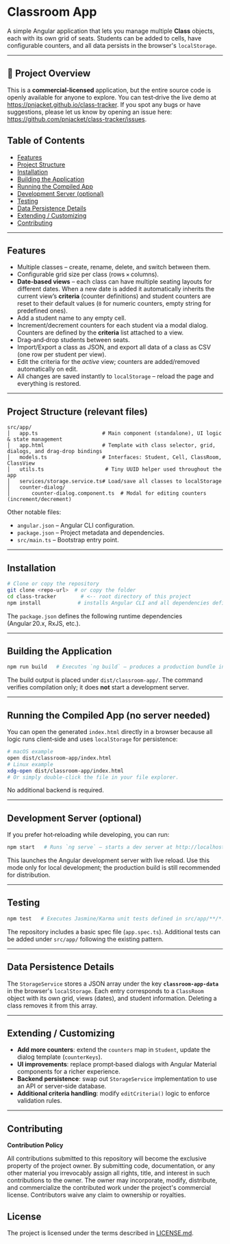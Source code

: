 # Classroom App

A simple Angular application that lets you manage multiple **Class** objects, each with its own grid of seats. Students can be added to cells, have configurable counters, and all data persists in the browser's `localStorage`.

---

## 🎉 Project Overview

This is a **commercial‑licensed** application, but the entire source code is openly available for anyone to explore. You can test‑drive the live demo at <https://pnjacket.github.io/class-tracker>. If you spot any bugs or have suggestions, please let us know by opening an issue here: https://github.com/pnjacket/class-tracker/issues.


## Table of Contents
- [Features](#features)
- [Project Structure](#project-structure)
- [Installation](#installation)
- [Building the Application](#building-the-application)
- [Running the Compiled App](#running-the-compiled-app)
- [Development Server (optional)](#development-server-optional)
- [Testing](#testing)
- [Data Persistence Details](#data-persistence-details)
- [Extending / Customizing](#extending--customizing)
- [Contributing](#contributing)

---

## Features
- Multiple classes – create, rename, delete, and switch between them.
- Configurable grid size per class (rows × columns).
- **Date‑based views** – each class can have multiple seating layouts for different dates. When a new date is added it automatically inherits the current view’s **criteria** (counter definitions) and student counters are reset to their default values (`0` for numeric counters, empty string for predefined ones).
- Add a student name to any empty cell.
- Increment/decrement counters for each student via a modal dialog. Counters are defined by the **criteria** list attached to a view.
- Drag‑and‑drop students between seats.
- Import/Export a class as JSON, and export all data of a class as CSV (one row per student per view).
- Edit the criteria for the *active* view; counters are added/removed automatically on edit.
- All changes are saved instantly to `localStorage` – reload the page and everything is restored.

---

## Project Structure (relevant files)
```
src/app/
│   app.ts                     # Main component (standalone), UI logic & state management
│   app.html                   # Template with class selector, grid, dialogs, and drag‑drop bindings
│   models.ts                  # Interfaces: Student, Cell, ClassRoom, ClassView
│   utils.ts                    # Tiny UUID helper used throughout the app
│   services/storage.service.ts# Load/save all classes to localStorage
│   counter-dialog/
│       counter-dialog.component.ts  # Modal for editing counters (increment/decrement)
```
Other notable files:
- `angular.json` – Angular CLI configuration.
- `package.json` – Project metadata and dependencies.
- `src/main.ts` – Bootstrap entry point.

---

## Installation
```bash
# Clone or copy the repository
git clone <repo-url>  # or copy the folder
cd class-tracker        # <-- root directory of this project
npm install            # installs Angular CLI and all dependencies defined in package.json
```
The `package.json` defines the following runtime dependencies (Angular 20.x, RxJS, etc.).

---

## Building the Application
```bash
npm run build   # Executes `ng build` – produces a production bundle in dist/classroom-app/
```
The build output is placed under `dist/classroom-app/`. The command verifies compilation only; it does **not** start a development server.

---

## Running the Compiled App (no server needed)
You can open the generated `index.html` directly in a browser because all logic runs client‑side and uses `localStorage` for persistence:
```bash
# macOS example
open dist/classroom-app/index.html
# Linux example
xdg-open dist/classroom-app/index.html
# Or simply double‑click the file in your file explorer.
```
No additional backend is required.

---

## Development Server (optional)
If you prefer hot‑reloading while developing, you can run:
```bash
npm start   # Runs `ng serve` – starts a dev server at http://localhost:4200/
```
This launches the Angular development server with live reload. Use this mode only for local development; the production build is still recommended for distribution.

---

## Testing
```bash
npm test   # Executes Jasmine/Karma unit tests defined in src/app/**/*.spec.ts
```
The repository includes a basic spec file (`app.spec.ts`). Additional tests can be added under `src/app/` following the existing pattern.

---

## Data Persistence Details
The `StorageService` stores a JSON array under the key **`classroom-app-data`** in the browser's `localStorage`. Each entry corresponds to a `ClassRoom` object with its own grid, views (dates), and student information. Deleting a class removes it from this array.

---

## Extending / Customizing
- **Add more counters**: extend the `counters` map in `Student`, update the dialog template (`counterKeys`).
- **UI improvements**: replace prompt‑based dialogs with Angular Material components for a richer experience.
- **Backend persistence**: swap out `StorageService` implementation to use an API or server‑side database.
- **Additional criteria handling**: modify `editCriteria()` logic to enforce validation rules.

---

## Contributing

**Contribution Policy**

All contributions submitted to this repository will become the exclusive property of the project owner. By submitting code, documentation, or any other material you irrevocably assign all rights, title, and interest in such contributions to the owner. The owner may incorporate, modify, distribute, and commercialize the contributed work under the project's commercial license. Contributors waive any claim to ownership or royalties.

## License
The project is licensed under the terms described in [LICENSE.md](LICENSE.md).
